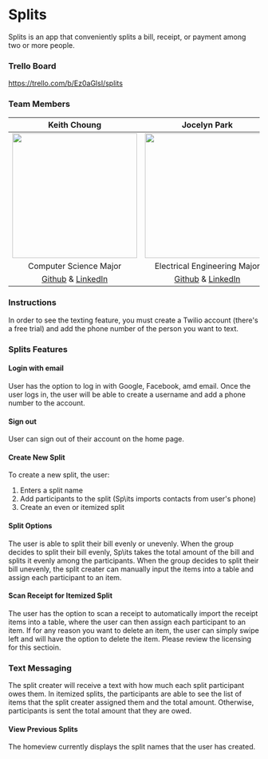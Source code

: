 # Splits
Splits is an app that conveniently splits a bill, receipt, or payment among two or more people. 

### Trello Board
https://trello.com/b/Ez0aGlsI/splits

### Team Members
| Keith Choung | Jocelyn Park | Shaumik Pathak | Pavel Trvirinko |
| :---: | :---: | :---: | :---: |
| <img src = "https://github.com/ECS189E/project-w21-splits/blob/main/Pictures/KeithChoung.jpg" width="250"> | <img src = "https://github.com/ECS189E/project-w21-splits/blob/main/Pictures/Jocelyn%20Park.png" width="250"> | <img src = "https://github.com/ECS189E/project-w21-splits/blob/main/Pictures/IMG_1484.jpg" width="250"> | <img src = "https://github.com/ECS189E/project-w21-splits/blob/main/Pictures/Paul%20Tsvirinko.JPG" width="250">  |
| Computer Science Major | Electrical Engineering Major | Computer Science Major | Cognitive Science Major |
| [Github](https://github.com/Keith-Choung) & [LinkedIn](https://www.linkedin.com/in/keithchoung/) | [Github](https://github.com/spectivePer) & [LinkedIn](https://www.linkedin.com/in/jocelyn-park) | [Github](https://github.com/shaumikpathak/ ) & [LinkedIn](http://linkedin.com/in/shaumik-pathak) | [Github](https://github.com/ptsvirinko) & [LinkedIn](https://www.linkedin.com/in/paul-tsvirinko) | 


### Instructions
In order to see the texting feature, you must create a Twilio account (there's a free trial) and add the phone number of the person you want to text.


### Splits Features
#### Login with email
User has the option to log in with Google, Facebook, amd email. 
Once the user logs in, the user will be able to create a username and add a phone number to the account.

#### Sign out
User can sign out of their account on the home page.

#### Create New Split
To create a new split, the user:
1. Enters a split name
2. Add participants to the split (Sp\its imports contacts from user's phone)
3. Create an even or itemized split

#### Split Options
The user is able to split their bill evenly or unevenly. 
When the group decides to split their bill evenly, Sp\its takes the total amount of the bill and splits it evenly among the participants.
When the group decides to split their bill unevenly, the split creater can manually input the items into a table and assign each participant to an item.

#### Scan Receipt for Itemized Split
The user has the option to scan a receipt to automatically import the receipt items into a table, where the user can then assign each participant to an item.
If for any reason you want to delete an item, the user can simply swipe left and will have the option to delete the item. Please review the licensing for this sectioin.

### Text Messaging
The split creater will receive a text with how much each split participant owes them.
In itemized splits, the participants are able to see the list of items that the split creater assigned them and the total amount.
Otherwise, participants is sent the total amount that they are owed.

#### View Previous Splits
The homeview currently displays the split names that the user has created.



